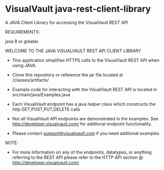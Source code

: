# VisualVault java-rest-client-library
A JAVA Client Library for accessing the VisualVault REST API

REQUIREMENTS:

java 8 or greater.

WELCOME TO THE JAVA VISUALVAULT REST API CLIENT LIBRARY

* This application simplifies HTTPS calls to the VisualVault REST API when using JAVA.

* Clone this repository or reference the jar file located at /classes/artifacts/

* Example code for interacting with the VisualVault REST API is located in src/main/java/Examples.java

* Each VisualVault endpoint has a java helper class which constructs the http GET,POST,PUT,DELETE calls

* Not all VisualVault API endpoints are demonstrated in the examples.  See http://developer.visualvault.com/ for additonal endpoint functionality.  

* Please contact support@visualvault.com if you need addtional examples

NOTE:

* For more information on any of the endpoints, datatypes, or anything referring to the REST API please refer to the 
HTTP API section @ http://developer.visualvault.com/
